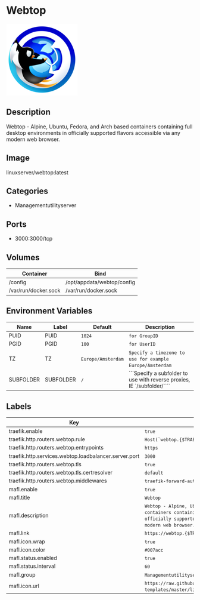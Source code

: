 # Webtop

![Logo](images/Webtop.png)

## Description
Webtop \- Alpine, Ubuntu, Fedora, and Arch based containers containing full desktop environments in officially supported flavors accessible via any modern web browser.

## Image
linuxserver/webtop:latest

## Categories
- Managementutilityserver

## Ports
- 3000:3000/tcp

## Volumes
| Container | Bind |
|-----------|------|
| /config | /opt/appdata/webtop/config |
| /var/run/docker.sock | /var/run/docker.sock |

## Environment Variables
| Name | Label | Default | Description |
|------|-------|---------|-------------|
| PUID | PUID | ```1024``` | ```for GroupID``` |
| PGID | PGID | ```100``` | ```for UserID``` |
| TZ | TZ | ```Europe/Amsterdam``` | ```Specify a timezone to use for example Europe/Amsterdam``` |
| SUBFOLDER | SUBFOLDER | ```/``` | ```Specify a subfolder to use with reverse proxies, IE `/subfolder/```` |

## Labels
| Key | Value |
|-----|-------|
| traefik.enable | ```true``` |
| traefik.http.routers.webtop.rule | ```Host(`webtop.{$TRAEFIK_INGRESS_DOMAIN}`)``` |
| traefik.http.routers.webtop.entrypoints | ```https``` |
| traefik.http.services.webtop.loadbalancer.server.port | ```3000``` |
| traefik.http.routers.webtop.tls | ```true``` |
| traefik.http.routers.webtop.tls.certresolver | ```default``` |
| traefik.http.routers.webtop.middlewares | ```traefik-forward-auth``` |
| mafl.enable | ```true``` |
| mafl.title | ```Webtop``` |
| mafl.description | ```Webtop - Alpine, Ubuntu, Fedora, and Arch based containers containing full desktop environments in officially supported flavors accessible via any modern web browser.``` |
| mafl.link | ```https://webtop.{$TRAEFIK_INGRESS_DOMAIN}``` |
| mafl.icon.wrap | ```true``` |
| mafl.icon.color | ```#007acc``` |
| mafl.status.enabled | ```true``` |
| mafl.status.interval | ```60``` |
| mafl.group | ```Managementutilityserver``` |
| mafl.icon.url | ```https://raw.githubusercontent.com/linuxserver/docker-templates/master/linuxserver.io/img/webtop-logo.png``` |

